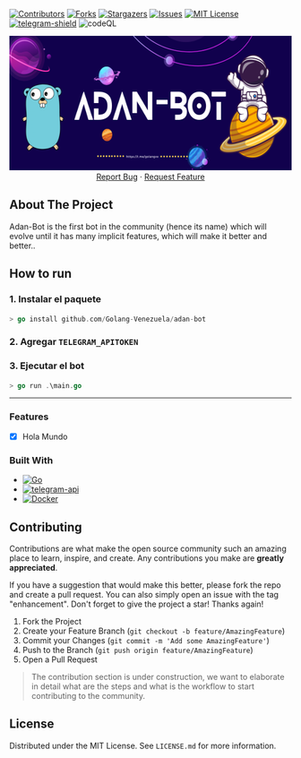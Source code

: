 [![Contributors][contributors-shield]][contributors-url]
[![Forks][forks-shield]][forks-url]
[![Stargazers][stars-shield]][stars-url]
[![Issues][issues-shield]][issues-url]
[![MIT License][license-shield]][license-url]
[![telegram-shield][telegram-shield]][telegram-url]
![codeQL][codeQL-shield]

<div align="center">
  <a href="https://github.com/Golang-Venezuela/adan-bot">
    <img src="img/Adan-bot.png" alt="Logo" width="600" height="240"
    <a href="https://github.com/othneildrew/Best-README-Template/issues">Report Bug</a>
    ·
    <a href="https://github.com/othneildrew/Best-README-Template/issues">Request Feature</a>
  </p>
</div>

## About The Project
Adan-Bot is the first bot in the community (hence its name) which will evolve until it has many implicit features, which will make it better and better..
## How to run 
### 1. Instalar el paquete
```go
> go install github.com/Golang-Venezuela/adan-bot
```
### 2.  Agregar `TELEGRAM_APITOKEN` 
    
### 3. Ejecutar el bot
```go    
> go run .\main.go
```
--- 
### Features
  - [x] Hola Mundo

### Built With

- [![Go][Go]][Go-url]
- [![telegram-api][telegram-api]][telegram-api-url]
- [![Docker][Docker-shield]][Docker-url]


## Contributing

Contributions are what make the open source community such an amazing place to learn, inspire, and create. Any contributions you make are **greatly appreciated**.

If you have a suggestion that would make this better, please fork the repo and create a pull request. You can also simply open an issue with the tag "enhancement".
Don't forget to give the project a star! Thanks again!

1. Fork the Project
2. Create your Feature Branch (`git checkout -b feature/AmazingFeature`)
3. Commit your Changes (`git commit -m 'Add some AmazingFeature'`)
4. Push to the Branch (`git push origin feature/AmazingFeature`)
5. Open a Pull Request

> The contribution section is under construction, we want to elaborate in detail what are the steps and what is the workflow to start contributing to the community.

## License

Distributed under the MIT License. See `LICENSE.md` for more information.

<!-- MARKDOWN LINKS & IMAGES -->
<!-- https://www.markdownguide.org/basic-syntax/#reference-style-links -->

[contributors-shield]: https://img.shields.io/github/contributors/Golang-Venezuela/adan-bot.svg?style=flat&logo=github
[contributors-url]: https://github.com/Golang-Venezuela/adan-bot/graphs/contributors
[forks-shield]: https://img.shields.io/github/forks/Golang-Venezuela/adan-bot.svg?style=flat&logo=github
[forks-url]: https://github.com/Golang-Venezuela/adan-bot/network
[stars-shield]: https://img.shields.io/github/stars/Golang-Venezuela/adan-bot.svg?style=flat&logo=github
[stars-url]: https://github.com/Golang-Venezuela/adan-bot/stargazers
[issues-shield]: https://img.shields.io/github/issues/Golang-Venezuela/adan-bot.svg?style=flat&logo=github
[issues-url]: https://github.com/Golang-Venezuela/adan-bot/issues
[license-shield]: https://img.shields.io/github/license/Golang-Venezuela/adan-bot?svghttps://go.dev/
[license-url]: https://github.com/Golang-Venezuela/adan-bot/blob/main/LICENSE
[telegram-shield]: https://img.shields.io/badge/Telegram-017cb7?style=flat&logo=Telegram&logoColor=white
[telegram-url]: https://t.me/golangve
[Go]: https://img.shields.io/badge/Go-3498DB?style=flat&logo=Go&logoColor=white
[Go-url]: https://go.dev/
[telegram-api]: https://img.shields.io/badge/telegram-api-017cb7?style=flat&logo=telegram&logoColor=white
[telegram-api-url]: https://core.telegram.org/bots/api
[codeQL-shield]: https://github.com/ossf/scorecard/workflows/CodeQL/badge.svg?branch=main
[Docker-shield]: https://img.shields.io/badge/docker-003f8c?style=flat&logo=docker&logoColor=white
[Docker-url]: https://www.docker.com/
